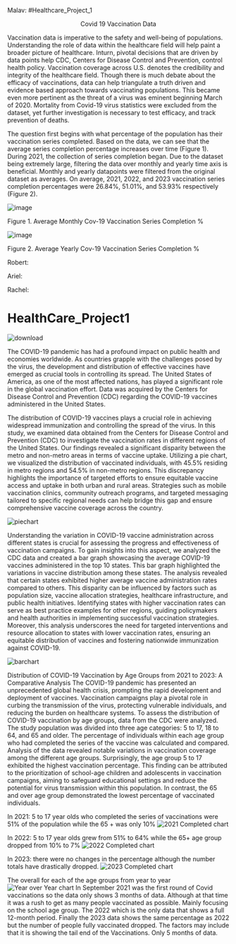 Malav:
#Healthcare_Project_1
<p align="center"> Covid 19 Vaccination Data</p>

<p class = indent>Vaccination data is imperative to the safety and well-being of populations. Understanding the role of data within the healthcare field will help paint a broader picture of healthcare. Inturn, pivotal decisions that are driven by data points help CDC, Centers for Disease Control and Prevention, control health policy. Vaccination coverage across U.S. denotes the credibility and integrity of the healthcare field. Though there is much debate about the efficacy of vaccinations, data can help triangulate a truth driven and evidence based approach towards vaccinating populations. This became even more pertinent as the threat of a virus was eminent beginning March of 2020. Mortality from Covid-19 virus statistics were excluded from the dataset, yet further investigation is necessary to test efficacy, and track prevention of deaths. </p> 

<p class = indent>The question first begins with what percentage of the population has their vaccination series completed. Based on the data, we can see that the average series completion percentage increases over time (Figure 1). During 2021, the collection of series completion began. Due to the dataset being extremely large, filtering the data over monthly and yearly time axis is beneficial. Monthly and yearly datapoints were filtered from the original dataset as averages. On average, 2021, 2022, and 2023 vaccination series completion percentages were 26.84%, 51.01%, and 53.93% respectively (Figure 2). </p>


![image](https://github.com/deku1261/HealthCare_Project1/assets/92231055/179e51f2-1bd3-4658-9066-2ff683cf4c7a)

Figure 1. Average Monthly Cov-19 Vaccination Series Completion %

![image](https://github.com/deku1261/HealthCare_Project1/assets/92231055/18773593-8e14-4955-971c-cceb9aac3897)

Figure 2. Average Yearly Cov-19 Vaccination Series Completion %

Robert:

Ariel:

Rachel:
# HealthCare_Project1
![download](https://github.com/deku1261/HealthCare_Project1/assets/124642442/a9ad3656-dede-4ebd-94f9-279398118f06)

The COVID-19 pandemic has had a profound impact on public health and economies worldwide. As countries grapple with the challenges posed by the virus, the development and distribution of effective vaccines have emerged as crucial tools in controlling its spread. The United States of America, as one of the most affected nations, has played a significant role in the global vaccination effort. Data was acquired by the Centers for Disease Control and Prevention (CDC) regarding the COVID-19 vaccines administered in the United States. 


The distribution of COVID-19 vaccines plays a crucial role in achieving widespread immunization and controlling the spread of the virus. In this study, we examined data obtained from the Centers for Disease Control and Prevention (CDC) to investigate the vaccination rates in different regions of the United States. Our findings revealed a significant disparity between the metro and non-metro areas in terms of vaccine uptake. Utilizing a pie chart, we visualized the distribution of vaccinated individuals, with 45.5% residing in metro regions and 54.5% in non-metro regions. This discrepancy highlights the importance of targeted efforts to ensure equitable vaccine access and uptake in both urban and rural areas. Strategies such as mobile vaccination clinics, community outreach programs, and targeted messaging tailored to specific regional needs can help bridge this gap and ensure comprehensive vaccine coverage across the country.


![piechart](https://github.com/deku1261/HealthCare_Project1/assets/124642442/48e168cd-c258-47b5-9b80-b28d62377af0)

Understanding the variation in COVID-19 vaccine administration across different states is crucial for assessing the progress and effectiveness of vaccination campaigns. To gain insights into this aspect, we analyzed the CDC data and created a bar graph showcasing the average COVID-19 vaccines administered in the top 10 states. This bar graph highlighted the variations in vaccine distribution among these states. The analysis revealed that certain states exhibited higher average vaccine administration rates compared to others. This disparity can be influenced by factors such as population size, vaccine allocation strategies, healthcare infrastructure, and public health initiatives. Identifying states with higher vaccination rates can serve as best practice examples for other regions, guiding policymakers and health authorities in implementing successful vaccination strategies. Moreover, this analysis underscores the need for targeted interventions and resource allocation to states with lower vaccination rates, ensuring an equitable distribution of vaccines and fostering nationwide immunization against COVID-19.

![barchart](https://github.com/deku1261/HealthCare_Project1/assets/124642442/26561cc0-b512-48d8-b8ff-2997c51ffea1)





 Distribution of COVID-19 Vaccination by Age Groups from 2021 to 2023: A Comparative Analysis
The COVID-19 pandemic has presented an unprecedented global health crisis, prompting the rapid development and deployment of vaccines. Vaccination campaigns play a pivotal role in curbing the transmission of the virus, protecting vulnerable individuals, and reducing the burden on healthcare systems. To assess the distribution of COVID-19 vaccination by age groups, data from the CDC were analyzed. The study population was divided into three age categories: 5 to 17, 18 to 64, and 65 and older. The percentage of individuals within each age group who had completed the series of the vaccine was calculated and compared. Analysis of the data revealed notable variations in vaccination coverage among the different age groups. Surprisingly, the age group 5 to 17 exhibited the highest vaccination percentage. This finding can be attributed to the prioritization of school-age children and adolescents in vaccination campaigns, aiming to safeguard educational settings and reduce the potential for virus transmission within this population. In contrast, the 65 and over age group demonstrated the lowest percentage of vaccinated individuals.


In 2021: 5 to 17 year olds who completed the series of vaccinations were 51% of the population while the 65 + was only 10%
![2021 Completed chart](https://github.com/deku1261/HealthCare_Project1/assets/126893877/d63750be-a015-436f-9403-558975cc5761)

In 2022: 5 to 17 year olds grew from 51% to 64% while the 65+ age group dropped from 10% to 7%
![2022 Completed chart](https://github.com/deku1261/HealthCare_Project1/assets/126893877/21c19692-c77e-4840-b3de-ec288fb9be12)

In 2023: there were no changes in the percentage although the number totals have drastically dropped.
![2023 Completed chart](https://github.com/deku1261/HealthCare_Project1/assets/126893877/62256239-21a3-4e2a-ae9c-7a2da7061215)

The overall for each of the age groups from year to year
![Year over Year chart](https://github.com/deku1261/HealthCare_Project1/assets/126893877/3421fcb1-1a94-4ebf-83a2-d7d4eca1d50f)
In September 2021 was the first round of Covid vaccinations so the data only shows 3 months of data.  Although at that time it was a rush to get as many people vaccinated as possible.  Mainly focusing on the school age group.  The 2022 which is the only data that shows a full 12-month period.  Finally the 2023 data shows the same percentage as 2022 but the number of people fully vaccinated dropped.  The factors may include that it is showing the tail end of the Vaccinations.  Only 5 months of data.
